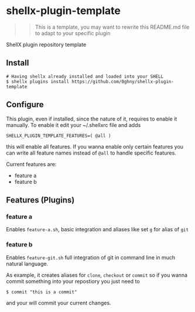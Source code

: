 # shellx-plugin-template

>> This is a template, you may want to rewrite this README.md file to adapt to your specific plugin

ShellX plugin repository template

## Install

```shell
# Having shellx already installed and loaded into your SHELL
$ shellx plugins install https://github.com/0ghny/shellx-plugin-template
```

## Configure

This plugin, even if installed, since the nature of it, requires to enable it manually.
To enable it edit your ~/.shellxrc file and adds

```shell
SHELLX_PLUGIN_TEMPLATE_FEATURES=( @all )
```

this will enable all features. If you wanna enable only certain features you can write all feature names instead of `@all` to handle specific features.

Current features are:

- feature a
- feature b

## Features (Plugins)

### feature a

Enables `feature-a.sh`, basic integration and aliases like set `g` for alias of `git`

### feature b

Enables `feature-git.sh` full integration of git in command line in much natural language. 

As example, it creates aliases for `clone`, `checkout` or `commit` so if you wanna commit something into your repostiory you just need to

```shell
$ commit "this is a commit"
```

and your will commit your current changes.
